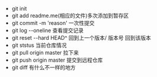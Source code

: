 - git init
- git add readme.me(相应的文件)多次添加到暂存区
- git commit -m 'reason' 一次性提交
- git log --oneline 查看提交记录
- git reset --hard HEAD^ 回到上一个版本/ 版本号 回到该版本
- git ststus 当前仓库情况
- git pull origin master 拉下来
- git push origin master 提交到远程仓库
- git diff 有什么不一样的地方